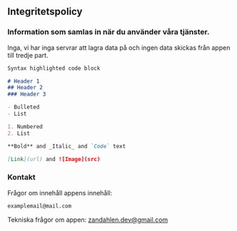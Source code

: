 ## Integritetspolicy



### Information som samlas in när du använder våra tjänster.

Inga, vi har inga servrar att lagra data på och ingen data skickas från appen till tredje part.

```markdown
Syntax highlighted code block

# Header 1
## Header 2
### Header 3

- Bulleted
- List

1. Numbered
2. List

**Bold** and _Italic_ and `Code` text

[Link](url) and ![Image](src)
```

### Kontakt

Frågor om innehåll appens innehåll:
```markdown
examplemail@mail.com
```
Tekniska frågor om appen:
zandahlen.dev@gmail.com

